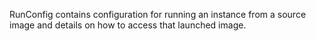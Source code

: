 <!-- Code generated from the comments of the RunConfig struct in huaweicloud/run_config.go; DO NOT EDIT MANUALLY -->

RunConfig contains configuration for running an instance from a source image
and details on how to access that launched image.
